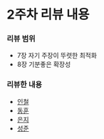 # 2주차 리뷰 내용

### 리뷰 범위

* 7장 자기 주장이 뚜렷한 최적화
* 8장 기분좋은 확장성

### 리뷰한 내용

* [인철](./incheol.md)
* [동훈](./donghun.md)
* [은지](./eunji.md)
* [성준](./sungjun.md)
